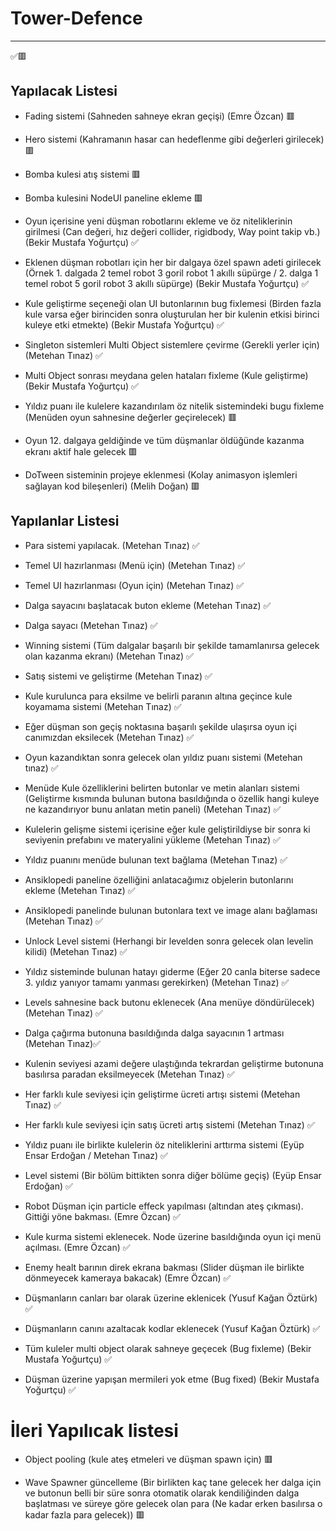 # Tower-Defence

------

✅🟥

## Yapılacak Listesi

- Fading sistemi (Sahneden sahneye ekran geçişi) (Emre Özcan) 🟥

- Hero sistemi (Kahramanın hasar can hedeflenme gibi değerleri girilecek) 🟥

- Bomba kulesi atış sistemi 🟥

- Bomba kulesini NodeUI paneline ekleme 🟥

- Oyun içerisine yeni düşman robotlarını ekleme ve öz niteliklerinin girilmesi (Can değeri, hız değeri collider, rigidbody, Way point takip vb.) (Bekir Mustafa Yoğurtçu) ✅

- Eklenen düşman robotları için her bir dalgaya özel spawn adeti girilecek (Örnek 1. dalgada 2 temel robot 3 goril robot 1 akıllı süpürge / 2. dalga 1 temel robot 5 goril robot 3 akıllı süpürge) (Bekir Mustafa Yoğurtçu) ✅

- Kule geliştirme seçeneği olan UI butonlarının bug fixlemesi (Birden fazla kule varsa eğer birinciden sonra oluşturulan her bir kulenin etkisi birinci kuleye etki etmekte) (Bekir Mustafa Yoğurtçu) ✅

- Singleton sistemleri Multi Object sistemlere çevirme (Gerekli yerler için) (Metehan Tınaz) ✅

- Multi Object sonrası meydana gelen hataları fixleme (Kule geliştirme) (Bekir Mustafa Yoğurtçu) ✅

- Yıldız puanı ile kulelere kazandırılam öz nitelik sistemindeki bugu fixleme (Menüden oyun sahnesine değerler geçirelecek) 🟥

- Oyun 12. dalgaya geldiğinde ve tüm düşmanlar öldüğünde kazanma ekranı aktif hale gelecek  🟥

- DoTween sisteminin projeye eklenmesi (Kolay animasyon işlemleri sağlayan kod bileşenleri) (Melih Doğan) 🟥


## Yapılanlar Listesi
 - Para sistemi yapılacak. (Metehan Tınaz) ✅
   
 - Temel UI hazırlanması (Menü için) (Metehan Tınaz) ✅
 
 - Temel UI hazırlanması (Oyun için) (Metehan Tınaz) ✅
 
 - Dalga sayacını başlatacak buton ekleme (Metehan Tınaz) ✅
 
 - Dalga sayacı (Metehan Tınaz) ✅

 - Winning sistemi (Tüm dalgalar başarılı bir şekilde tamamlanırsa gelecek olan kazanma ekranı) (Metehan Tınaz) ✅

 - Satış sistemi ve geliştirme (Metehan Tınaz) ✅

 - Kule kurulunca para eksilme ve belirli paranın altına geçince kule koyamama sistemi (Metehan Tınaz) ✅
 
 - Eğer düşman son geçiş noktasına başarılı şekilde ulaşırsa oyun içi canımızdan eksilecek (Metehan Tınaz) ✅

 - Oyun kazandıktan sonra gelecek olan yıldız puanı sistemi (Metehan tınaz) ✅

 - Menüde Kule özelliklerini belirten butonlar ve metin alanları sistemi (Geliştirme kısmında bulunan butona basıldığında o özellik hangi kuleye ne kazandırıyor bunu anlatan metin paneli) (Metehan Tınaz) ✅

 - Kulelerin gelişme sistemi içerisine eğer kule geliştirildiyse bir sonra ki seviyenin prefabını ve materyalini yükleme (Metehan Tınaz) ✅

 - Yıldız puanını menüde bulunan text bağlama (Metehan Tınaz) ✅

 - Ansiklopedi paneline özelliğini anlatacağımız objelerin butonlarını ekleme (Metehan Tınaz) ✅

 - Ansiklopedi panelinde bulunan butonlara text ve image alanı bağlaması (Metehan Tınaz) ✅

 - Unlock Level sistemi (Herhangi bir levelden sonra gelecek olan levelin kilidi) (Metehan Tınaz) ✅

 - Yıldız sisteminde bulunan hatayı giderme (Eğer 20 canla biterse sadece 3. yıldız yanıyor tamamı yanması gerekirken) (Metehan Tınaz) ✅

 - Levels sahnesine back butonu eklenecek (Ana menüye döndürülecek) (Metehan Tınaz) ✅

 - Dalga çağırma butonuna basıldığında dalga sayacının 1 artması (Metehan Tınaz)✅

 - Kulenin seviyesi azami değere ulaştığında tekrardan geliştirme butonuna basılırsa paradan eksilmeyecek (Metehan Tınaz) ✅

 - Her farklı kule seviyesi için geliştirme ücreti artışı sistemi (Metehan Tınaz) ✅

 - Her farklı kule seviyesi için satış ücreti artış sistemi (Metehan Tınaz) ✅

 - Yıldız puanı ile birlikte kulelerin öz niteliklerini arttırma sistemi (Eyüp Ensar Erdoğan / Metehan Tınaz) ✅

 - Level sistemi (Bir bölüm bittikten sonra diğer bölüme geçiş) (Eyüp Ensar Erdoğan) ✅
 
 - Robot Düşman için particle effeck yapılması (altından ateş çıkması). Gittiği yöne bakması. (Emre Özcan) ✅

 - Kule kurma sistemi eklenecek. Node üzerine basıldığında oyun içi menü açılması. (Emre Özcan) ✅

 - Enemy healt barının direk ekrana bakması (Slider düşman ile birlikte dönmeyecek kameraya bakacak) (Emre Özcan) ✅
 
 - Düşmanların canları bar olarak üzerine eklenicek (Yusuf Kağan Öztürk) ✅
 
 - Düşmanların canını azaltacak kodlar eklenecek (Yusuf Kağan Öztürk) ✅

 - Tüm kuleler multi object olarak sahneye geçecek (Bug fixleme) (Bekir Mustafa Yoğurtçu) ✅

 - Düşman üzerine yapışan mermileri yok etme (Bug fixed) (Bekir Mustafa Yoğurtçu) ✅

 
# İleri Yapılıcak listesi

 - Object pooling (kule ateş etmeleri ve düşman spawn için) 🟥

 - Wave Spawner güncelleme (Bir birlikten kaç tane gelecek her dalga için ve butonun belli bir süre sonra otomatik olarak kendiliğinden dalga başlatması ve süreye göre gelecek olan para (Ne kadar erken basılırsa o kadar fazla para gelecek)) 🟥
